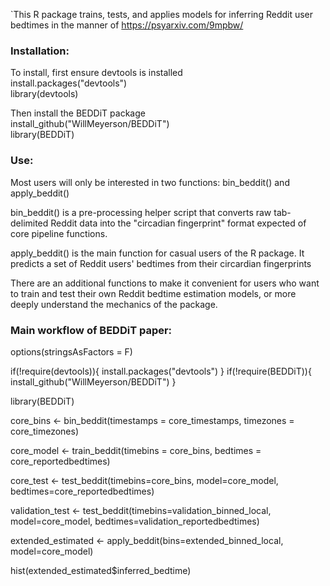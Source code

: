 `This R package trains, tests, and applies models for inferring Reddit user bedtimes in the manner of https://psyarxiv.com/9mpbw/

### Installation:
To install, first ensure devtools is installed  
install.packages("devtools")  
library(devtools)  

Then install the BEDDiT package  
install_github("WillMeyerson/BEDDiT")  
library(BEDDiT)  

### Use:
Most users will only be interested in two functions: bin_beddit() and apply_beddit()

bin_beddit() is a pre-processing helper script that converts raw tab-delimited Reddit data into the "circadian fingerprint" format expected of core pipeline functions. 

apply_beddit() is the main function for casual users of the R package. It predicts a set of Reddit users' bedtimes from their circardian fingerprints

There are an additional functions to make it convenient for users who want to train and test their own Reddit bedtime estimation models, or more deeply understand the mechanics of the package.

### Main workflow of BEDDiT paper:

options(stringsAsFactors = F)

if(!require(devtools)){
  install.packages("devtools")
}
if(!require(BEDDiT)){
  install_github("WillMeyerson/BEDDiT")
}

library(BEDDiT)

core_bins <- bin_beddit(timestamps = core_timestamps, timezones = core_timezones)

core_model <- train_beddit(timebins = core_bins, bedtimes = core_reportedbedtimes) 


core_test <- test_beddit(timebins=core_bins, 
                               model=core_model, 
                               bedtimes=core_reportedbedtimes)

validation_test <- test_beddit(timebins=validation_binned_local, 
                               model=core_model, 
                               bedtimes=validation_reportedbedtimes)

extended_estimated <- apply_beddit(bins=extended_binned_local, 
                                   model=core_model)

hist(extended_estimated$inferred_bedtime)

